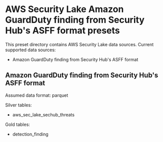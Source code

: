 
# AWS Security Lake Amazon GuardDuty finding from Security Hub's ASFF format presets

This preset directory contains AWS Security Lake data sources. Current supported data sources:
- Amazon GuardDuty finding from Security Hub's ASFF format

## Amazon GuardDuty finding from Security Hub's ASFF format

Assumed data format: parquet

Silver tables:
- aws_sec_lake_sechub_threats

Gold tables:
- detection_finding
